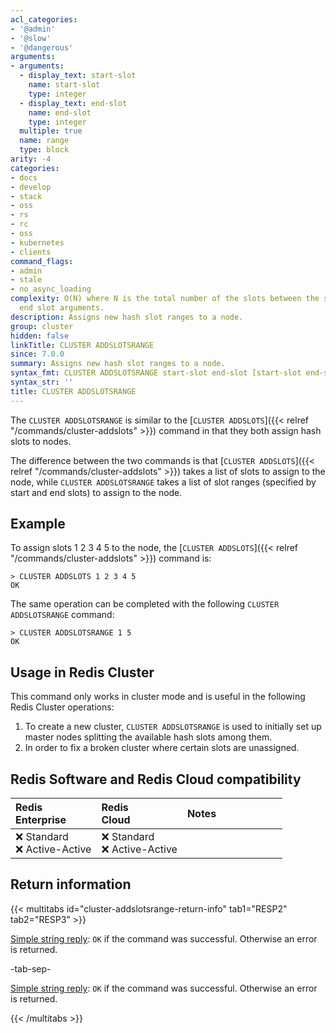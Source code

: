 ```yaml
---
acl_categories:
- '@admin'
- '@slow'
- '@dangerous'
arguments:
- arguments:
  - display_text: start-slot
    name: start-slot
    type: integer
  - display_text: end-slot
    name: end-slot
    type: integer
  multiple: true
  name: range
  type: block
arity: -4
categories:
- docs
- develop
- stack
- oss
- rs
- rc
- oss
- kubernetes
- clients
command_flags:
- admin
- stale
- no_async_loading
complexity: O(N) where N is the total number of the slots between the start slot and
  end slot arguments.
description: Assigns new hash slot ranges to a node.
group: cluster
hidden: false
linkTitle: CLUSTER ADDSLOTSRANGE
since: 7.0.0
summary: Assigns new hash slot ranges to a node.
syntax_fmt: CLUSTER ADDSLOTSRANGE start-slot end-slot [start-slot end-slot ...]
syntax_str: ''
title: CLUSTER ADDSLOTSRANGE
---
```

The `CLUSTER ADDSLOTSRANGE` is similar to the [`CLUSTER ADDSLOTS`]({{< relref "/commands/cluster-addslots" >}}) command in that they both assign hash slots to nodes.

The difference between the two commands is that [`CLUSTER ADDSLOTS`]({{< relref "/commands/cluster-addslots" >}}) takes a list of slots to assign to the node, while `CLUSTER ADDSLOTSRANGE` takes a list of slot ranges (specified by start and end slots) to assign to the node.

## Example

To assign slots 1 2 3 4 5 to the node, the [`CLUSTER ADDSLOTS`]({{< relref "/commands/cluster-addslots" >}}) command is:

    > CLUSTER ADDSLOTS 1 2 3 4 5
    OK

The same operation can be completed with the following `CLUSTER ADDSLOTSRANGE` command:

    > CLUSTER ADDSLOTSRANGE 1 5
    OK


## Usage in Redis Cluster

This command only works in cluster mode and is useful in the following Redis Cluster operations:

1. To create a new cluster, `CLUSTER ADDSLOTSRANGE` is used to initially set up master nodes splitting the available hash slots among them.
2. In order to fix a broken cluster where certain slots are unassigned.

## Redis Software and Redis Cloud compatibility

| Redis<br />Enterprise | Redis<br />Cloud | <span style="min-width: 9em; display: table-cell">Notes</span> |
|:----------------------|:-----------------|:------|
| <span title="Not supported">&#x274c; Standard</span><br /><span title="Not supported"><nobr>&#x274c; Active-Active</nobr></span> | <span title="Not supported">&#x274c; Standard</span><br /><span title="Not supported"><nobr>&#x274c; Active-Active</nobr></span> |  |

## Return information

{{< multitabs id="cluster-addslotsrange-return-info" 
    tab1="RESP2" 
    tab2="RESP3" >}}

[Simple string reply](../../develop/reference/protocol-spec#simple-strings): `OK` if the command was successful. Otherwise an error is returned.

-tab-sep-

[Simple string reply](../../develop/reference/protocol-spec#simple-strings): `OK` if the command was successful. Otherwise an error is returned.

{{< /multitabs >}}
